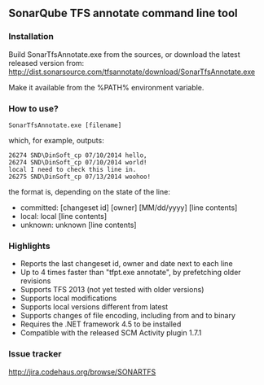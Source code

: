 ## SonarQube TFS annotate command line tool

### Installation

Build SonarTfsAnnotate.exe from the sources,
or download the latest released version from: http://dist.sonarsource.com/tfsannotate/download/SonarTfsAnnotate.exe

Make it available from the %PATH% environment variable.

### How to use?

	SonarTfsAnnotate.exe [filename]

which, for example, outputs:

	26274 SND\DinSoft_cp 07/10/2014 hello,
	26274 SND\DinSoft_cp 07/10/2014 world!
	local I need to check this line in.
	26275 SND\DinSoft_cp 07/13/2014 woohoo!

the format is, depending on the state of the line:

* committed: [changeset id] [owner] [MM/dd/yyyy] [line contents]
* local: local [line contents]
* unknown: unknown [line contents]

### Highlights

* Reports the last changeset id, owner and date next to each line
* Up to 4 times faster than "tfpt.exe annotate", by prefetching older revisions
* Supports TFS 2013 (not yet tested with older versions)
* Supports local modifications
* Supports local versions different from latest
* Supports changes of file encoding, including from and to binary
* Requires the .NET framework 4.5 to be installed
* Compatible with the released SCM Activity plugin 1.7.1

### Issue tracker

http://jira.codehaus.org/browse/SONARTFS

